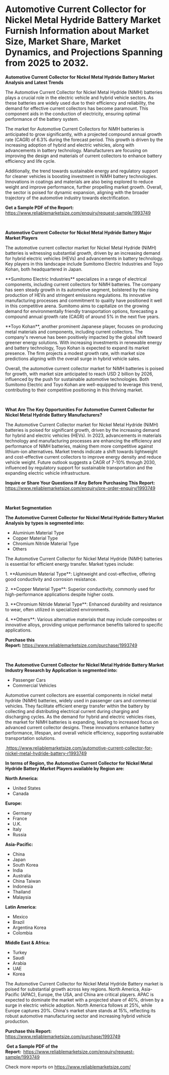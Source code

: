 <p><h1>Automotive Current Collector for Nickel Metal Hydride Battery Market Furnish Information about Market Size, Market Share, Market Dynamics, and Projections Spanning from 2025 to 2032.</h1></p><p><strong>Automotive Current Collector for Nickel Metal Hydride Battery Market Analysis and Latest Trends</strong></p>
<p><p>The Automotive Current Collector for Nickel Metal Hydride (NiMH) batteries plays a crucial role in the electric vehicle and hybrid vehicle sectors. As these batteries are widely used due to their efficiency and reliability, the demand for effective current collectors has become paramount. This component aids in the conduction of electricity, ensuring optimal performance of the battery system. </p><p>The market for Automotive Current Collectors for NiMH batteries is anticipated to grow significantly, with a projected compound annual growth rate (CAGR) of 6.3% during the forecast period. This growth is driven by the increasing adoption of hybrid and electric vehicles, along with advancements in battery technology. Manufacturers are focusing on improving the design and materials of current collectors to enhance battery efficiency and life cycle. </p><p>Additionally, the trend towards sustainable energy and regulatory support for cleaner vehicles is boosting investment in NiMH battery technologies. Innovations in coatings and materials are also being explored to reduce weight and improve performance, further propelling market growth. Overall, the sector is poised for dynamic expansion, aligning with the broader trajectory of the automotive industry towards electrification.</p></p>
<p><strong>Get a Sample PDF of the Report:&nbsp;</strong> <a href="https://www.reliablemarketsize.com/enquiry/request-sample/1993749?utm_campaign=3220&utm_medium=2&utm_source=Github&utm_content=ia&utm_term=29032025&utm_id=automotive-current-collector-for-nickel-metal-hydride-battery">https://www.reliablemarketsize.com/enquiry/request-sample/1993749</a></p>
<p>&nbsp;</p>
<p><strong>Automotive Current Collector for Nickel Metal Hydride Battery Major Market Players</strong></p>
<p><p>The automotive current collector market for Nickel Metal Hydride (NiMH) batteries is witnessing substantial growth, driven by an increasing demand for hybrid electric vehicles (HEVs) and advancements in battery technology. Key players in this landscape include Sumitomo Electric Industries and Toyo Kohan, both headquartered in Japan.</p><p>**Sumitomo Electric Industries** specializes in a range of electrical components, including current collectors for NiMH batteries. The company has seen steady growth in its automotive segment, bolstered by the rising production of HEVs and stringent emissions regulations. Its innovative manufacturing processes and commitment to quality have positioned it well in this competitive arena. Sumitomo aims to capitalize on the growing demand for environmentally friendly transportation options, forecasting a compound annual growth rate (CAGR) of around 5% in the next five years.</p><p>**Toyo Kohan**, another prominent Japanese player, focuses on producing metal materials and components, including current collectors. The company's revenue has been positively impacted by the global shift toward greener energy solutions. With increasing investments in renewable energy and battery technology, Toyo Kohan is expected to expand its market presence. The firm projects a modest growth rate, with market size predictions aligning with the overall surge in hybrid vehicle sales.</p><p>Overall, the automotive current collector market for NiMH batteries is poised for growth, with market size anticipated to reach USD 2 billion by 2026, influenced by the push for sustainable automotive technologies. Both Sumitomo Electric and Toyo Kohan are well-equipped to leverage this trend, contributing to their competitive positioning in this thriving market.</p></p>
<p>&nbsp;</p>
<p><strong>What Are The Key Opportunities For Automotive Current Collector for Nickel Metal Hydride Battery Manufacturers?</strong></p>
<p><p>The Automotive Current Collector market for Nickel Metal Hydride (NiMH) batteries is poised for significant growth, driven by the increasing demand for hybrid and electric vehicles (HEVs). In 2023, advancements in materials technology and manufacturing processes are enhancing the efficiency and performance of NiMH batteries, making them more competitive against lithium-ion alternatives. Market trends indicate a shift towards lightweight and cost-effective current collectors to improve energy density and reduce vehicle weight. Future outlook suggests a CAGR of 7-10% through 2030, influenced by regulatory support for sustainable transportation and the expanding electric vehicle infrastructure.</p></p>
<p><strong>Inquire or Share Your Questions If Any Before Purchasing This Report:</strong> <a href="https://www.reliablemarketsize.com/enquiry/pre-order-enquiry/1993749?utm_campaign=3220&utm_medium=2&utm_source=Github&utm_content=ia&utm_term=29032025&utm_id=automotive-current-collector-for-nickel-metal-hydride-battery">https://www.reliablemarketsize.com/enquiry/pre-order-enquiry/1993749</a></p>
<p>&nbsp;</p>
<p><strong>Market Segmentation</strong></p>
<p><strong>The Automotive Current Collector for Nickel Metal Hydride Battery Market Analysis by types is segmented into:</strong></p>
<p><ul><li>Aluminium Material Type</li><li>Copper Material Type</li><li>Chromium Nitride Material Type</li><li>Others</li></ul></p>
<p><p>The Automotive Current Collector for Nickel Metal Hydride (NiMH) batteries is essential for efficient energy transfer. Market types include:</p><p>1. **Aluminium Material Type**: Lightweight and cost-effective, offering good conductivity and corrosion resistance.</p><p>2. **Copper Material Type**: Superior conductivity, commonly used for high-performance applications despite higher costs.</p><p>3. **Chromium Nitride Material Type**: Enhanced durability and resistance to wear, often utilized in specialized environments.</p><p>4. **Others**: Various alternative materials that may include composites or innovative alloys, providing unique performance benefits tailored to specific applications.</p></p>
<p><strong>Purchase this Report:&nbsp;</strong><a href="https://www.reliablemarketsize.com/purchase/1993749?utm_campaign=3220&utm_medium=2&utm_source=Github&utm_content=ia&utm_term=29032025&utm_id=automotive-current-collector-for-nickel-metal-hydride-battery">https://www.reliablemarketsize.com/purchase/1993749</a></p>
<p>&nbsp;</p>
<p><strong>The Automotive Current Collector for Nickel Metal Hydride Battery Market Industry Research by Application is segmented into:</strong></p>
<p><ul><li>Passenger Cars</li><li>Commercial Vehicles</li></ul></p>
<p><p>Automotive current collectors are essential components in nickel metal hydride (NiMH) batteries, widely used in passenger cars and commercial vehicles. They facilitate efficient energy transfer within the battery by collecting and distributing electrical current during charging and discharging cycles. As the demand for hybrid and electric vehicles rises, the market for NiMH batteries is expanding, leading to increased focus on advanced current collector designs. These innovations enhance battery performance, lifespan, and overall vehicle efficiency, supporting sustainable transportation solutions.</p></p>
<p><a href="https://www.reliablemarketsize.com/automotive-current-collector-for-nickel-metal-hydride-battery-r1993749?utm_campaign=3220&utm_medium=2&utm_source=Github&utm_content=ia&utm_term=29032025&utm_id=automotive-current-collector-for-nickel-metal-hydride-battery">&nbsp;https://www.reliablemarketsize.com/automotive-current-collector-for-nickel-metal-hydride-battery-r1993749</a></p>
<p><strong>In terms of Region, the Automotive Current Collector for Nickel Metal Hydride Battery Market Players available by Region are:</strong></p>
<p>
    <p> <strong> North America: </strong>
        <ul>
            <li>United States</li>
            <li>Canada</li>
        </ul>
        </p> 
    <p> <strong> Europe: </strong>
        <ul>
            <li>Germany</li>
            <li>France</li>
            <li>U.K.</li>
            <li>Italy</li>
            <li>Russia</li>
        </ul>
        </p> 
    <p> <strong> Asia-Pacific: </strong>
        <ul>
            <li>China</li>
            <li>Japan</li>
            <li>South Korea</li>
            <li>India</li>
            <li>Australia</li>
            <li>China Taiwan</li>
            <li>Indonesia</li>
            <li>Thailand</li>
            <li>Malaysia</li>
        </ul>
        </p> 
    <p> <strong> Latin America: </strong>
        <ul>
            <li>Mexico</li>
            <li>Brazil</li>
            <li>Argentina Korea</li>
            <li>Colombia</li>
        </ul>
        </p> 
    <p> <strong> Middle East & Africa: </strong>
        <ul>
            <li>Turkey</li>
            <li>Saudi</li>
            <li>Arabia</li>
            <li>UAE</li>
            <li>Korea</li>
        </ul>
    </p>
    </p>
<p><p>The Automotive Current Collector for Nickel Metal Hydride Battery market is poised for substantial growth across key regions. North America, Asia-Pacific (APAC), Europe, the USA, and China are critical players. APAC is expected to dominate the market with a projected share of 40%, driven by a surge in electric vehicle adoption. North America follows at 25%, while Europe captures 20%. China's market share stands at 15%, reflecting its robust automotive manufacturing sector and increasing hybrid vehicle production.</p></p>
<p><strong>Purchase this Report: </strong><a href="https://www.reliablemarketsize.com/purchase/1993749?utm_campaign=3220&utm_medium=2&utm_source=Github&utm_content=ia&utm_term=29032025&utm_id=automotive-current-collector-for-nickel-metal-hydride-battery">https://www.reliablemarketsize.com/purchase/1993749</a></p>
<p>&nbsp;<strong>Get a Sample PDF of the Report:&nbsp;&nbsp;</strong><a href="https://www.reliablemarketsize.com/enquiry/request-sample/1993749?utm_campaign=3220&utm_medium=2&utm_source=Github&utm_content=ia&utm_term=29032025&utm_id=automotive-current-collector-for-nickel-metal-hydride-battery">https://www.reliablemarketsize.com/enquiry/request-sample/1993749</a></p>
<p><strong></strong></p>
<p>Check more reports on <a href="https://www.reliablemarketsize.com/?utm_campaign=3220&utm_medium=2&utm_source=Github&utm_content=ia&utm_term=29032025&utm_id=automotive-current-collector-for-nickel-metal-hydride-battery">https://www.reliablemarketsize.com/</a></p>